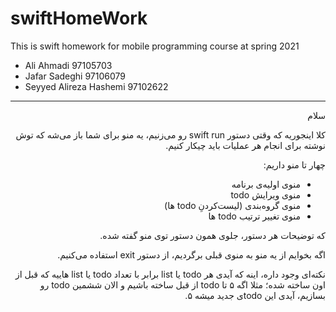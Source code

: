 # swiftHomeWork
This is swift homework for mobile programming course at spring 2021
- Ali Ahmadi 97105703
- Jafar Sadeghi 97106079
- Seyyed Alireza Hashemi 97102622

----------------------
<div dir='rtl'>
  سلام

  کلا اینجوریه که وقتی دستور swift run رو می‌زنیم، یه منو برای شما باز می‌شه که توش نوشته برای انجام هر عملیات باید چیکار کنیم.
  
  چهار تا منو داریم:
  - منوی اولیه‌ی برنامه
  - منوی ویرایش todo
  - منوی گروه‌بندی (لیست‌کردنِ todo ها)
  - منوی تغییر ترتیب todo ها 
  
  که توضیحات هر دستور، جلوی همون دستور توی منو گفته شده.
  
  اگه بخوایم از یه منو به منوی قبلی برگردیم، از دستور exit استفاده می‌کنیم.
  
  نکته‌ای وجود داره، اینه که آیدی هر todo یا list برابر با تعداد todo یا list هاییه که قبل از اون ساخته شده؛ مثلا اگه ۵ تا todo از قبل ساخته باشیم و الان ششمین todo رو بسازیم، آیدی این todoی جدید میشه ۵.
  
<div/>
